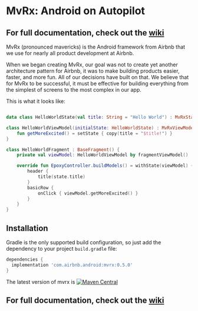 # MvRx: Android on Autopilot

## For full documentation, check out the [wiki](https://github.com/airbnb/MvRx/wiki)

MvRx (pronounced mavericks) is the Android framework from Airbnb that we use for nearly all product development at Airbnb.

When we began creating MvRx, our goal was not to create yet another architecture pattern for Airbnb, it was to make building products easier, faster, and more fun. All of our decisions have built on that. We believe that for MvRx to be successful, it must be effective for building everything from the simplest of screens to the most complex in our app.

This is what it looks like:
```kotlin

data class HelloWorldState(val title: String = "Hello World") : MvRxState

class HelloWorldViewModel(initialState: HelloWorldState) : MvRxViewModel<HelloWorldState>(initialState) {
    fun getMoreExcited() = setState { copy(title = "$title!") }
}

class HelloWorldFragment : BaseFragment() {
    private val viewModel: HelloWorldViewModel by fragmentViewModel()

    override fun EpoxyController.buildModels() = withState(viewModel) { state ->
        header {
            title(state.title)
        }
        basicRow { 
            onClick { viewModel.getMoreExcited() }
        }
    }
}
```

## Installation

Gradle is the only supported build configuration, so just add the dependency to your project `build.gradle` file:

```groovy
dependencies {
  implementation 'com.airbnb.android:mvrx:0.5.0'
}
```
The latest version of mvrx is [![Maven Central](https://maven-badges.herokuapp.com/maven-central/com.airbnb.android/mvrx/badge.svg)](https://maven-badges.herokuapp.com/maven-central/com.airbnb.android/mvrx)

## For full documentation, check out the [wiki](https://github.com/airbnb/MvRx/wiki)
